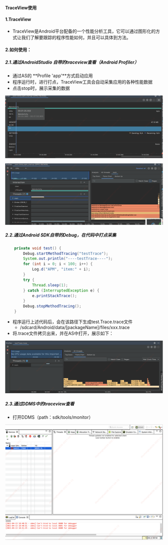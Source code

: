 #### TraceView使用

#### 1.TraceView

- TraceView是Android平台配备的一个性能分析工具，它可以通过图形化的方式让我们了解要跟踪的程序性能如何，并且可以具体到方法。

#### 2.如何使用：

##### 2.1.通过AndroidStudio 自带的traceview查看（Android Profiler）

- 通过AS的 **Profile 'app'**方式启动应用
- 程序运行时，进行打点，TraceView工具会自动采集应用的各种性能数据
- 点击stop时，展示采集的数据

![2.Profile性能监控实时展示面板](./res2/2.Profile性能监控实时展示面板.png)

![3.CPU性能打点监控结果展示](./res2/3.CPU性能打点监控结果展示.png)



##### 2.2.通过Android SDK自带的Debug，在代码中打点采集

~~~java
    private void test() {
        Debug.startMethodTracing("testTrace");
        System.out.println("----testTrace----");
        for (int i = 0; i < 100; i++) {
            Log.d("APM", "item:" + i);
        }
        try {
            Thread.sleep(1);
        } catch (InterruptedException e) {
            e.printStackTrace();
        }
        Debug.stopMethodTracing();
    }
~~~

- 程序运行上述代码后，会在该路径下生成test.Trace.trace文件
  - /sdcard/Android/data/[packageName]/files/xxx.trace
- 将.trace文件拷贝出来，并在AS中打开，展示如下：

![4.trace文件内容展示](./res2/4.trace文件内容展示.png)

##### 2.3.通过DDMS中的traceview查看

- 打开DDMS（path：sdk/tools/monitor）

![5.DDMS](./res2/5.DDMS.png)































